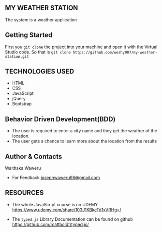 ## MY WEATHER STATION
The system is a weather application

## Getting Started
First you `git clone` the project into your machine and open it with the Virtual Studio code. 
So that is `git clone https://github.com/weshy007/my-weather-station.git` 

## TECHNOLOGIES USED
- HTML
- CSS 
- JavaScript
- jQuery
- Bootstrap

## Behavior Driven Development(BDD)
- The user is required to enter a city name and they get the weather of the location.
- The user gets a chance to learn more about the location from the results

## Author & Contacts
Waithaka Waweru 
- For Feedback josephwaweru96@gmail.com

## RESOURCES
- The whole JavaScript course is on UDEMY https://www.udemy.com/share/103J1KBkcTd1xVRHg=/

- The `typed.js` Library Documentation can be found on github https://github.com/mattboldt/typed.js/

